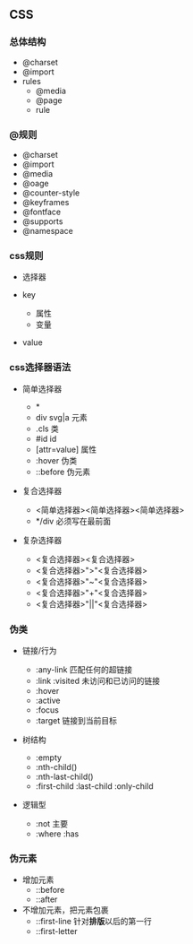 ## CSS

### 总体结构

- @charset
- @import
- rules
  - @media
  - @page
  - rule

### @规则

- @charset
- @import
- @media
- @oage
- @counter-style
- @keyframes
- @fontface
- @supports
- @namespace

### css规则

- 选择器

- key
  - 属性
  - 变量
- value

### css选择器语法
- 简单选择器
  - \*
  - div svg|a 元素
  - .cls 类
  - #id id
  - [attr=value] 属性
  - :hover 伪类
  - ::before 伪元素

- 复合选择器
  - <简单选择器><简单选择器><简单选择器>
  - \*/div 必须写在最前面
- 复杂选择器
  - <复合选择器><sp><复合选择器>
  - <复合选择器>">"<复合选择器>
  - <复合选择器>"~"<复合选择器>
  - <复合选择器>"+"<复合选择器>
  - <复合选择器>"||"<复合选择器>

### 伪类
- 链接/行为
  - :any-link 匹配任何的超链接
  - :link :visited 未访问和已访问的链接
  - :hover 
  - :active 
  - :focus
  - :target 链接到当前目标

- 树结构
  - :empty
  - :nth-child()
  - :nth-last-child()
  - :first-child :last-child :only-child

- 逻辑型
  - :not 主要
  - :where :has

### 伪元素
- 增加元素
  - ::before
  - ::after
- 不增加元素，把元素包裹
  - ::first-line 针对**排版**以后的第一行
  - ::first-letter